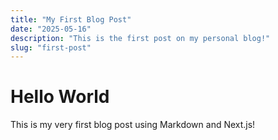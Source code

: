 ```yaml
---
title: "My First Blog Post"
date: "2025-05-16"
description: "This is the first post on my personal blog!"
slug: "first-post"
---
```


# Hello World

This is my very first blog post using Markdown and Next.js!
